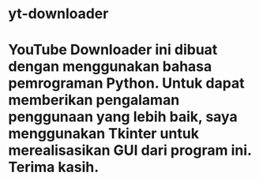 # yt-downloader
# YouTube Downloader ini dibuat dengan menggunakan bahasa pemrograman Python. Untuk dapat memberikan pengalaman penggunaan yang lebih baik, saya menggunakan Tkinter untuk merealisasikan GUI dari program ini. Terima kasih.
